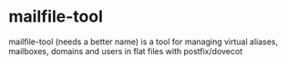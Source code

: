 mailfile-tool
=============

mailfile-tool (needs a better name) is a tool for managing virtual aliases, mailboxes, domains and users in flat files with postfix/dovecot

